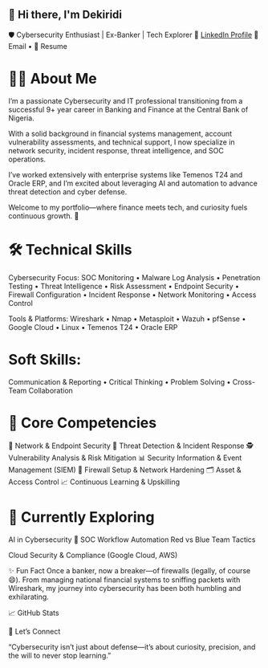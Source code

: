 ## 👋 Hi there, I'm Dekiridi
🛡️ Cybersecurity Enthusiast | Ex-Banker | Tech Explorer
🔗 [LinkedIn Profile](https://linkedin.com/in/kiridi-david) 📧 Email • 💼 Resume

# 👨‍💻 About Me
I’m a passionate Cybersecurity and IT professional transitioning from a successful 9+ year career in Banking and Finance at the Central Bank of Nigeria.

With a solid background in financial systems management, account vulnerability assessments, and technical support, I now specialize in network security, incident response, threat intelligence, and SOC operations.

I’ve worked extensively with enterprise systems like Temenos T24 and Oracle ERP, and I’m excited about leveraging AI and automation to advance threat detection and cyber defense.

Welcome to my portfolio—where finance meets tech, and curiosity fuels continuous growth. 🚀

# 🛠️ Technical Skills
Cybersecurity Focus:
SOC Monitoring • Malware Log Analysis • Penetration Testing • Threat Intelligence • Risk Assessment • Endpoint Security • Firewall Configuration • Incident Response • Network Monitoring • Access Control

Tools & Platforms:
Wireshark • Nmap • Metasploit • Wazuh • pfSense • Google Cloud • Linux • Temenos T24 • Oracle ERP

# Soft Skills:
Communication & Reporting • Critical Thinking • Problem Solving • Cross-Team Collaboration

# 🔭 Core Competencies
🔐 Network & Endpoint Security
🧠 Threat Detection & Incident Response
🕵️ Vulnerability Analysis & Risk Mitigation
📊 Security Information & Event Management (SIEM)
📡 Firewall Setup & Network Hardening
🗂️ Asset & Access Control
📈 Continuous Learning & Upskilling

# 🌱 Currently Exploring
AI in Cybersecurity 🤖
SOC Workflow Automation
Red vs Blue Team Tactics

Cloud Security & Compliance (Google Cloud, AWS)

✨ Fun Fact
Once a banker, now a breaker—of firewalls (legally, of course 😄). From managing national financial systems to sniffing packets with Wireshark, my journey into cybersecurity has been both humbling and exhilarating.

📈 GitHub Stats

💬 Let’s Connect

“Cybersecurity isn’t just about defense—it’s about curiosity, precision, and the will to never stop learning.”

